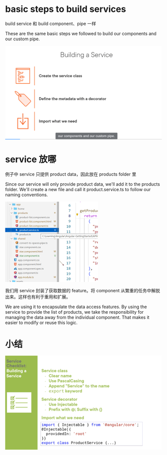 # basic steps to build services

build service 和 build component、pipe 一样

These are the same basic steps we followed to build our components and our custom pipe.

<img src="imgs\services6.png" style="zoom:50%;" />

# service 放哪

例子中 service 只提供 product data，因此放在 products folder 里

Since our service will only provide product data, we'll add it to the products folder. We'll create a new file and call it product.service.ts to follow our naming conventions. 

<img src="imgs\services8.png" style="zoom:50%;" />

我们用 service 封装了获取数据的 feature。将 component 从繁重的任务中解脱出来。这样也有利于重用和扩展。

We are using it to encapsulate the data access features. By using the service to provide the list of products, we take the responsibility for managing the data away from the individual component. That makes it easier to modify or reuse this logic.

# 小结

<img src="imgs\services888.png" style="zoom:50%;" />

